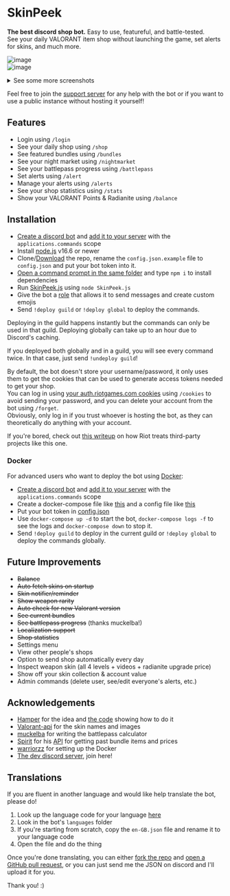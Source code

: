 # SkinPeek

**The best discord shop bot.** Easy to use, featureful, and battle-tested.  
See your daily VALORANT item shop without launching the game, set alerts for skins, and much more.

![image](https://user-images.githubusercontent.com/20621396/153754892-2be9dff0-19e7-4cc3-976b-713c327b440b.png)  
![image](https://user-images.githubusercontent.com/20621396/153755071-62ffe0f5-ae36-4aa7-924c-b2ffd9e4dc1b.png)


<details>
<summary>See some more screenshots</summary>

![image](https://user-images.githubusercontent.com/20621396/155337379-f9435975-2b6e-44fa-8bd4-9dd8413b5622.png)  
![image](https://user-images.githubusercontent.com/20621396/155331133-6f078c13-eabb-4617-a5af-0e1339360c42.png)  
![image](https://user-images.githubusercontent.com/20621396/155335268-6540b345-c08d-4252-ba31-725d216da880.png)  
![image](https://user-images.githubusercontent.com/20621396/165736062-08c3270f-fde8-4cfa-9fca-f11005f0d250.png)  
![image](https://user-images.githubusercontent.com/20621396/155335737-6df6c650-212c-47b3-838b-18a9a15b3f94.png)

</details>

Feel free to join the [support server](https://discord.gg/yx5sPJxWth) for any help with the bot or if you want to use a public instance without hosting it yourself!

## Features

- Login using `/login`
- See your daily shop using `/shop`
- See featured bundles using `/bundles`
- See your night market using `/nightmarket`
- See your battlepass progress using `/battlepass`
- Set alerts using `/alert`
- Manage your alerts using `/alerts`
- See your shop statistics using `/stats`
- Show your VALORANT Points & Radianite using `/balance`

## Installation

- [Create a discord bot](https://discordjs.guide/preparations/setting-up-a-bot-application.html#creating-your-bot) and [add it to your server](https://discordjs.guide/preparations/adding-your-bot-to-servers.html#creating-and-using-your-invite-link) with the `applications.commands` scope
- Install [node.js](https://nodejs.org/en/) v16.6 or newer
- Clone/[Download](https://github.com/giorgi-o/SkinPeek/archive/refs/heads/master.zip) the repo, rename the `config.json.example` file to `config.json` and put your bot token into it.
- [Open a command prompt in the same folder](https://www.thewindowsclub.com/how-to-open-command-prompt-from-right-click-menu#:~:text=To%20open%20a%20command%20prompt%20window%20in%20any%20folder%2C%20simply,the%20same%20inside%20any%20folder.) and type `npm i` to install dependencies
- Run [SkinPeek.js](https://github.com/giorgi-o/SkinPeek/blob/master/SkinPeek.js) using `node SkinPeek.js`
- Give the bot a [role](https://support.discord.com/hc/en-us/articles/206029707-Setting-Up-Permissions-FAQ) that allows it to send messages and create custom emojis
- Send `!deploy guild` or `!deploy global` to deploy the commands.

Deploying in the guild happens instantly but the commands can only be used in that guild. Deploying globally can take up to an hour due to Discord's caching.

If you deployed both globally and in a guild, you will see every command twice. In that case, just send `!undeploy guild`!

By default, the bot doesn't store your username/password, it only uses them to get the cookies that can be used to generate access tokens needed to get your shop.  
You can log in using [your auth.riotgames.com cookies](https://github.com/giorgi-o/SkinPeek/wiki/How-to-get-your-Riot-cookies) using `/cookies` to avoid sending your password, and you can delete your account from the bot using `/forget`.  
Obviously, only log in if you trust whoever is hosting the bot, as they can theoretically do anything with your account.

If you're bored, check out [this writeup](https://gist.github.com/giorgi-o/e0fc2f6160a5fd43f05be8567ad6fdd7) on how Riot treats third-party projects like this one.

### Docker

For advanced users who want to deploy the bot using [Docker](https://www.docker.com/):

- [Create a discord bot](https://discordjs.guide/preparations/setting-up-a-bot-application.html#creating-your-bot) and [add it to your server](https://discordjs.guide/preparations/adding-your-bot-to-servers.html#creating-and-using-your-invite-link) with the `applications.commands` scope
- Create a docker-compose file like [this](https://github.com/giorgi-o/SkinPeek/blob/master/docker-compose.yml) and a config file like [this](https://github.com/giorgi-o/SkinPeek/blob/master/config.json.example)
- Put your bot token in [config.json](https://github.com/giorgi-o/SkinPeek/blob/master/config.json.example)
- Use `docker-compose up -d` to start the bot, `docker-compose logs -f` to see the logs and `docker-compose down` to stop it.
- Send `!deploy guild` to deploy in the current guild or `!deploy global` to deploy the commands globally.
 

## Future Improvements

* ~~Balance~~
* ~~Auto fetch skins on startup~~
* ~~Skin notifier/reminder~~
* ~~Show weapon rarity~~
* ~~Auto check for new Valorant version~~
* ~~See current bundles~~
* ~~See battlepass progress~~ (thanks muckelba!)
* ~~Localization support~~
* ~~Shop statistics~~
* Settings menu
* View other people's shops
* Option to send shop automatically every day
* Inspect weapon skin (all 4 levels + videos + radianite upgrade price)
* Show off your skin collection & account value
* Admin commands (delete user, see/edit everyone's alerts, etc.)

## Acknowledgements

- [Hamper](https://github.com/OwOHamper/) for the idea and [the code](https://github.com/OwOHamper/Valorant-item-shop-discord-bot/blob/main/item_shop_viewer.py) showing how to do it
- [Valorant-api](https://dash.valorant-api.com/) for the skin names and images
- [muckelba](https://github.com/muckelba) for writing the battlepass calculator
- [Spirit](https://github.com/SpiritLetsPlays) for his [API](https://docs.valtracker.gg/bundles) for getting past bundle items and prices
- [warriorzz](https://github.com/warriorzz) for setting up the Docker
- [The dev discord server](https://discord.gg/a9yzrw3KAm), join here!

## Translations

If you are fluent in another language and would like help translate the bot, please do!

1. Look up the language code for your language [here](https://discord.com/developers/docs/reference#locales)
2. Look in the bot's `languages` folder
3. If you're starting from scratch, copy the `en-GB.json` file and rename it to your language code
4. Open the file and do the thing

Once you're done translating, you can either [fork the repo](https://docs.github.com/en/get-started/quickstart/fork-a-repo) and [open a GitHub pull request](https://docs.github.com/en/pull-requests/collaborating-with-pull-requests/proposing-changes-to-your-work-with-pull-requests/creating-a-pull-request), or you can just send me the JSON on discord and I'll upload it for you.

Thank you! :)
